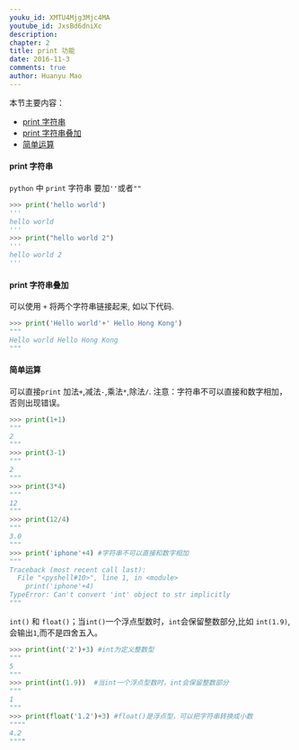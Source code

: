 ```yaml
---
youku_id: XMTU4Mjg3Mjc4MA
youtube_id: JxsBd6dniXc
description: 
chapter: 2
title: print 功能
date: 2016-11-3
comments: true
author: Huanyu Mao
---
```



本节主要内容：

- [print 字符串](#string)
- [print 字符串叠加](#combine)
- [简单运算](#calculate)



<h4 class="tut-h4-pad" id="string">print 字符串</h4>

`python` 中 `print` 字符串 要加`''`或者`""`

```python
>>> print('hello world')
'''
hello world
'''
>>> print("hello world 2")
'''
hello world 2
'''
```

<h4 class="tut-h4-pad" id="combine">print 字符串叠加</h4>

可以使用 `+` 将两个字符串链接起来, 如以下代码.

```python
>>> print('Hello world'+' Hello Hong Kong')
"""
Hello world Hello Hong Kong
"""
```

<h4 class="tut-h4-pad" id="calculate">简单运算</h4>

可以直接`print` 加法`+`,减法`-`,乘法`*`,除法`/`.  注意：字符串不可以直接和数字相加，否则出现错误。

```python
>>> print(1+1)
"""
2
"""
>>> print(3-1)
"""
2
"""
>>> print(3*4)
"""
12
"""
>>> print(12/4)
"""
3.0
"""
>>> print('iphone'+4) #字符串不可以直接和数字相加
"""
Traceback (most recent call last):
  File "<pyshell#10>", line 1, in <module>
    print('iphone'+4)
TypeError: Can't convert 'int' object to str implicitly
"""
```

`int()` 和 `float()`；当`int()`一个浮点型数时，`int`会保留整数部分,比如 `int(1.9)`,会输出`1`,而不是四舍五入。

```python
>>> print(int('2')+3) #int为定义整数型
"""
5
"""
>>> print(int(1.9))  #当int一个浮点型数时，int会保留整数部分
"""
1
"""
>>> print(float('1.2')+3) #float()是浮点型，可以把字符串转换成小数
""""
4.2
""""
```



